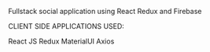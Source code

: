 Fullstack social application using React Redux and Firebase

CLIENT SIDE APPLICATIONS USED:

React JS
Redux
MaterialUI
Axios
